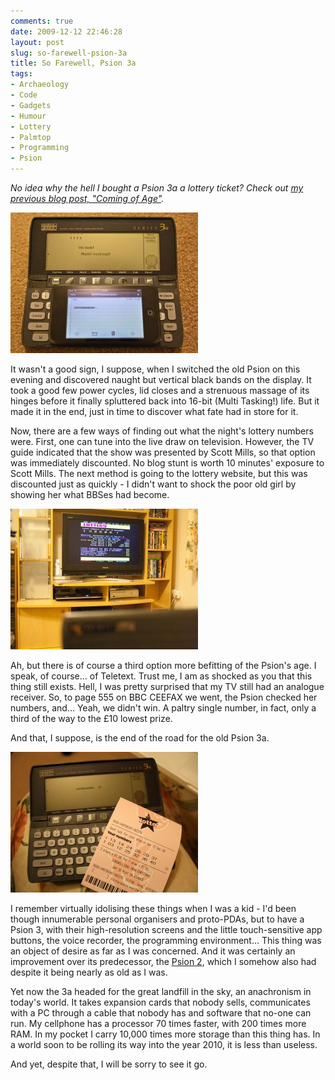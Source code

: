 ```yaml
---
comments: true
date: 2009-12-12 22:46:28
layout: post
slug: so-farewell-psion-3a
title: So Farewell, Psion 3a
tags:
- Archaeology
- Code
- Gadgets
- Humour
- Lottery
- Palmtop
- Programming
- Psion
---
```


_No idea why the hell I bought a Psion 3a a lottery ticket?  Check out [my previous blog post, "Coming of Age"](/blog/coming-of-age)._

[![Pictured: Progress.](/img/blog/2009/12/IMG_0880-300x225.jpg)](/img/blog/2009/12/IMG_0880.jpg)

It wasn't a good sign, I suppose, when I switched the old Psion on this evening and discovered naught but vertical black bands on the display.  It took a good few power cycles, lid closes and a strenuous massage of its hinges before it finally spluttered back into 16-bit (Multi Tasking!) life.  But it made it in the end, just in time to discover what fate had in store for it.

Now, there are a few ways of finding out what the night's lottery numbers were.  First, one can tune into the live draw on television.  However, the TV guide indicated that the show was presented by Scott Mills, so that option was immediately discounted.  No blog stunt is worth 10 minutes' exposure to Scott Mills.  The next method is going to the lottery website, but this was discounted just as quickly - I didn't want to shock the poor old girl by showing her what BBSes had become.

[![Keepin' it Old Skool.](/img/blog/2009/12/IMG_0860-300x225.jpg)](/img/blog/2009/12/IMG_0860.jpg)

Ah, but there is of course a third option more befitting of the Psion's age.  I speak, of course... of Teletext.  Trust me, I am as shocked as you that this thing still exists.  Hell, I was pretty surprised that my TV still had an analogue receiver.  So, to page 555 on BBC CEEFAX we went, the Psion checked her numbers, and...  Yeah, we didn't win.  A paltry single number, in fact, only a third of the way to the £10 lowest prize.

And that, I suppose, is the end of the road for the old Psion 3a.

[![':(', yeah, that's the kind of emoticon we rolled with back in '93.](/img/blog/2009/12/IMG_0865-300x225.jpg)](/img/blog/2009/12/IMG_0865.jpg)

I remember virtually idolising these things when I was a kid - I'd been though innumerable personal organisers and proto-PDAs, but to have a Psion 3, with their high-resolution screens and the little touch-sensitive app buttons, the voice recorder, the programming environment...  This thing was an object of desire as far as I was concerned.  And it was certainly an improvement over its predecessor, the [Psion 2](http://en.wikipedia.org/wiki/Psion_Organiser#Organiser_II), which I somehow also had  despite it being nearly as old as I was.

Yet now the 3a headed for the great landfill in the sky, an anachronism in today's world.  It takes expansion cards that nobody sells, communicates with a PC through a cable that nobody has and software that no-one can run.  My cellphone has a processor 70 times faster, with 200 times more RAM.  In my pocket I carry 10,000 times more storage than this thing has.  In a world soon to be rolling its way into the year 2010, it is less than useless.

And yet, despite that, I will be sorry to see it go.
